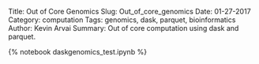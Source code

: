 Title: Out of Core Genomics
Slug: Out_of_core_genomics
Date: 01-27-2017
Category: computation
Tags: genomics, dask, parquet, bioinformatics
Author: Kevin Arvai
Summary: Out of core computation using dask and parquet.

{% notebook daskgenomics_test.ipynb %}

